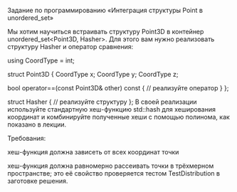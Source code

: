 Задание по программированию
«Интеграция структуры Point в unordered_set»
 

Мы хотим научиться встраивать структуру Point3D в контейнер unordered_set<Point3D, Hasher>. Для этого вам нужно реализовать структуру Hasher и оператор сравнения:

using CoordType = int;

struct Point3D {
  CoordType x;
  CoordType y;
  CoordType z;

  bool operator==(const Point3D& other) const {
    // реализуйте оператор
  }
};

struct Hasher {
  // реализуйте структуру
};
В своей реализации используйте стандартную хеш-функцию std::hash<CoordType> для хеширования координат и комбинируйте полученные хеши с помощью полинома, как показано в лекции.

Требования:

хеш-функция должна зависеть от всех координат точки

хеш-функция должна равномерно рассеивать точки в трёхмерном пространстве; это её свойство проверяется тестом TestDistribution в заготовке решения.